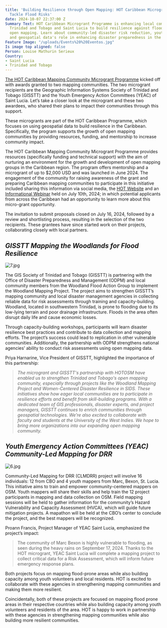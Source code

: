 ```yaml
---
title: 'Building Resilience through Open Mapping: HOT Caribbean Microgrant Recipients
  Tackle Flood Risks'
date: 2024-10-07 22:37:00 Z
Summary Text: HOT Caribbean Microgrant Programme is enhancing local communities in
  Trinidad and Tobago and Saint Lucia to build resilience against flood risks through
  open mapping. Learn about community-led disaster risk reduction, youth engagement,
  and geospatial data's role in enhancing disaster preparedness in the Caribbean.
Feature Image: "/uploads/Events%20%20Eventos.jpg"
Is image top aligned: false
Person: Louise Mathurin Serieux
Country:
- Saint Lucia
- Trinidad and Tobago
---
```


[The HOT Caribbean Mapping Community Microgrant Programme](https://www.hotosm.org/rfps/caribbean-mapping-community-grant-program-2024/) kicked off with awards granted to two mapping communities. The two microgrant recipients are the Geographic Information Systems Society of Trinidad and Tobago (GISSTT) and the Youth Emergency Action Committees (YEAC) of Saint Lucia. Let’s take a closer look at the microgrant and these two awardees, who shared their plans to impact their communities through this support.

These microgrants are part of the HOT Caribbean Programme, which focuses on using geospatial data to build resilience in the Caribbean. Specifically, the program supports the growth of open mapping communities by providing resources, funding, and mentorship to increase community impact.

The HOT Caribbean Mapping Community Microgrant Programme provides resources (specifically funding and technical support) with the aim of nurturing an environment for the growth and development of open mapping groups in the Caribbean region. The program offers mentorship and a microgrant of up to $2,000 USD and was launched in June 2024. The engagement of the community for raising awareness of the grant and preparing Caribbean mapping communities to participate in this initiative included sharing this information via social media, the [HOT Website](https://www.hotosm.org/) and an [Informational Webinar](https://youtu.be/jdJdLzcsLHI) held on July 10th, 2024; in which potential applicants from across the Caribbean had an opportunity to learn more about this micro-grant opportunity.

The invitation to submit proposals closed on July 16, 2024, followed by a review and shortlisting process, resulting in the selection of the two recipients. These grantees have since started work on their projects, collaborating closely with local partners.

## *GISSTT Mapping the Woodlands for Flood Resilience*

![7.jpg](/uploads/7.jpg)

The GIS Society of Trinidad and Tobago (GISSTT) is partnering with the Office of Disaster Preparedness and Management (ODPM) and local community members from the Woodland Flood Action Group to implement the Woodland Mapping Project. The project aims to strengthen GISSTT’s mapping community and local disaster management agencies in collecting reliable data for risk assessments through training and capacity-building. Woodland, located in southwestern Trinidad, is prone to flooding due to its low-lying terrain and poor drainage infrastructure. Floods in the area often disrupt daily life and cause economic losses.

Through capacity-building workshops, participants will learn disaster resilience best practices and contribute to data collection and mapping efforts. The project’s success could lead to replication in other vulnerable communities. Additionally, the partnership with ODPM strengthens national agencies’ ability to conduct risk assessments using open mapping data.

Priya Harnarine, Vice President of GISSTT, highlighted the importance of this partnership:

> *The microgrant and GISSTT's partnership with HOTOSM have enabled us to strengthen Trinidad and Tobago's open mapping community, especially through projects like the Woodland Mapping Project and Women-Centered Disaster Resilience in SIDS. These initiatives show how eager local communities are to participate in resilience efforts and benefit from skill-building programs. With a dedicated team of GIS professionals, disaster experts, and project managers, GISSTT continues to enrich communities through geospatial technologies. We’re also excited to collaborate with faculty and students at the University of the West Indies. We hope to bring more organizations into our expanding open mapping community.*

## *Youth Emergency Action Committees (YEAC) Community-Led Mapping for DRR*

![6.jpg](/uploads/6.jpg)

Community-Led Mapping for DRR (CLMDRR) project will involve 16 individuals: 12 from CBO and 4 youth mappers from Marc, Bexon, St. Lucia. This initiative aims to train and empower community-centered mappers on OSM. Youth mappers will share their skills and help train the 12 project participants in mapping and data collection on OSM. Field mapping sessions will be held to gather information for the community’s Hazard Vulnerability and Capacity Assessment (HVCA), which will guide future mitigation projects. A mapathon will be held at the CBO’s center to conclude the project, and the best mappers will be recognized.

Proann Francis, Project Manager of YEAC Saint Lucia, emphasized the project’s impact:

> The community of Marc Bexon is highly vulnerable to flooding, as seen during the heavy rains on September 17, 2024. Thanks to the HOT microgrant, YEAC Saint Lucia will complete a mapping project to collect critical data for a Risk Assessment, which will inform future emergency response plans.

Both projects focus on mapping flood-prone areas while also building capacity among youth volunteers and local residents. HOT is excited to collaborate with these agencies in strengthening mapping communities and making them more resilient.

Coincidentally, both of these projects are focused on mapping flood prone areas in their respective countries while also building capacity among youth volunteers and residents of the area. HOT is happy to work in partnership with these agencies in strengthening mapping communities while also building more resilient communities.